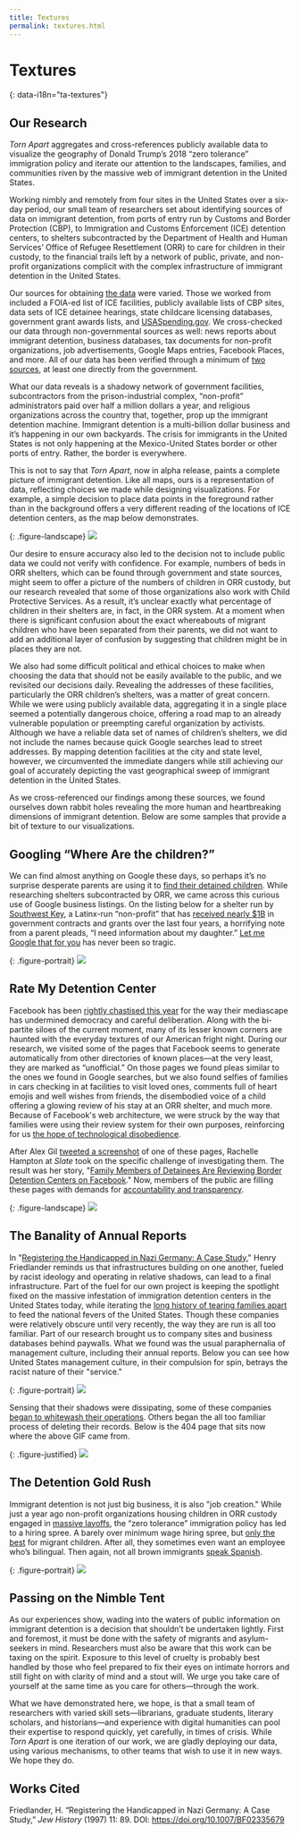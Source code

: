 ```yaml
---
title: Textures
permalink: textures.html
---
```


# Textures
{: data-i18n="ta-textures"}

## Our Research

*Torn Apart* aggregates and cross-references publicly available data to visualize the geography of Donald Trump’s 2018 “zero tolerance” immigration policy and iterate our attention to the landscapes, families, and communities riven by the massive web of immigrant detention in the United States.

Working nimbly and remotely from four sites in the United States over a six-day period, our small team of researchers set about identifying sources of data on immigrant detention, from ports of entry run by Customs and Border Protection (CBP), to Immigration and Customs Enforcement (ICE) detention centers, to shelters subcontracted by the Department of Health and Human Services’ Office of Refugee Resettlement (ORR) to care for children in their custody, to the financial trails left by a network of public, private, and non-profit organizations complicit with the complex infrastructure of immigrant detention in the United States. 

Our sources for obtaining [the data]({{site.baseurl}}/credits.html) were varied. Those we worked from included a FOIA-ed list of ICE facilities, publicly available lists of CBP sites, data sets of ICE detainee hearings, state childcare licensing databases, government grant awards lists, and [USASpending.gov](https://www.usaspending.gov/#/search). We cross-checked our data through non-governmental sources as well: news reports about immigrant detention, business databases, tax documents for non-profit organizations, job advertisements, Google Maps entries, Facebook Places, and more. All of our data has been verified through a minimum of [two sources]({{site.baseurl}}/bibliography.html), at least one directly from the government.

What our data reveals is a shadowy network of government facilities, subcontractors from the prison-industrial complex, “non-profit” administrators paid over half a million dollars a year, and religious organizations across the country that, together, prop up the immigrant detention machine. Immigrant detention is a multi-billion dollar business and it’s happening in our own backyards. The crisis for immigrants in the United States is not only happening at the Mexico-United States border or other ports of entry. Rather, the border is everywhere. 

This is not to say that *Torn Apart*, now in alpha release, paints a complete picture of immigrant detention. Like all maps, ours is a representation of data, reflecting choices we made while designing visualizations. For example, a simple decision to place data points in the foreground rather than in the background offers a very different reading of the locations of ICE detention centers, as the map below demonstrates.

{: .figure-landscape}
![]({{site.baseurl}}/assets/figures/textures-fig1.png)

Our desire to ensure accuracy also led to the decision not to include public data
we could not verify with confidence. For example, numbers of beds in ORR
shelters, which can be found through government and state sources, might seem
to offer a picture of the numbers of children in ORR custody, but our research
revealed that some of those organizations also work with Child Protective
Services. As a result, it’s unclear exactly what percentage of children in
their shelters are, in fact, in the ORR system. At a moment when there is
significant confusion about the exact whereabouts of migrant children who have
been separated from their parents, we did not want to add an additional layer
of confusion by suggesting that children might be in places they are not.   

We also had some difficult political and ethical choices to make when choosing
the data that should not be easily available to the public, and we revisited
our decisions daily. Revealing the addresses of these facilities, particularly
the ORR children’s shelters, was a matter of great concern. While we were
using publicly available data, aggregating it in a single place seemed a
potentially dangerous choice, offering a road map to an already vulnerable
population or preempting careful organization by activists. Although we have a
reliable data set of names of children’s shelters, we did not include the
names because quick Google searches lead to street addresses. By mapping
detention facilities at the city and state level, however, we circumvented the
immediate dangers while still achieving our goal of accurately depicting the
vast geographical sweep of immigrant detention in the United States. 

As we cross-referenced our findings among these sources, we found ourselves
down rabbit holes revealing the more human and heartbreaking dimensions of
immigrant detention. Below are some samples that provide a bit of texture to
our visualizations.

## Googling “Where Are the children?”

We can find almost anything on Google these days, so perhaps it’s no surprise
desperate parents are using it to [find their detained
children](https://www.vice.com/en_us/article/435mqd/how-charities-are-trying-to-reunite-separated-immigrant-families).
While researching shelters subcontracted by ORR, we came across this curious
use of Google business listings. On the listing below for a shelter run by
[Southwest Key](http://www.swkey.org), a Latinx-run “non-profit” that has
[received nearly
$1B](https://www.usaspending.gov/#/search/281d94b393e15b6a0caf31afd04d1261) in
government contracts and grants over the last four years, a horrifying note
from a parent pleads, “I need information about my daughter.” [Let me Google
that for you](http://lmgtfy.com/?q=where+is+my+detained+child%3F) has never
been so tragic.

{: .figure-portrait}
![]({{site.baseurl}}/assets/figures/textures-fig2.png)

## Rate My Detention Center

Facebook has been [rightly chastised this
year](https://www.amazon.com/Antisocial-Media-Disconnects-Undermines-Democracy/dp/0190841168)
for the way their mediascape has undermined democracy and careful
deliberation. Along with the bi-partite siloes of the current moment, many of
its lesser known corners are haunted with the everyday textures of our
American fright night. During our research, we visited some of the pages that
Facebook seems to generate automatically from other directories of known
places—at the very least, they are marked as “unofficial.” On those pages we
found pleas similar to the ones we found in Google searches, but we also found
selfies of families in cars checking in at facilities to visit loved ones,
comments full of heart emojis and well wishes from friends, the disembodied
voice of a child offering a glowing review of his stay at an ORR shelter, and much more. Because of Facebook's web
architecture, we were struck by the way that families were using their review
system for their own purposes, reinforcing for us [the hope of technological
disobedience](http://www.technologicaldisobedience.com/). 

After Alex Gil [tweeted a
screenshot](https://twitter.com/elotroalex/status/1008896200869908481) of one
of these pages, Rachelle Hampton at *Slate* took on the specific challenge of
investigating them. The result was her story, "[Family Members of Detainees
Are Reviewing Border Detention Centers on
Facebook](https://slate.com/human-interest/2018/06/detainees-family-members-are-reviewing-border-detention-centers-on-facebook-and-google.html)."
Now, members of the public are filling these pages with demands for
[accountability and
transparency](https://www.facebook.com/pages/Southwest-Key-Programs/463839093693174). 

{: .figure-landscape}
![]({{site.baseurl}}/assets/figures/textures-fig3.jpg)

## The Banality of Annual Reports

In "[Registering the Handicapped in Nazi Germany: A Case
Study]({{site.baseurl}}/assets/docs/friedlander-registering.pdf)," Henry
Friedlander reminds us that infrastructures building on one another, fueled by
racist ideology and operating in relative shadows, can lead to a final
infrastructure. Part of the fuel for our own project is keeping the spotlight
fixed on the massive infestation of immigration detention centers in the
United States today, while iterating the [long history of tearing families
apart](https://me.me/i/martha-s-jones-marthasjones-forcibly-separating-parents-from-children-has-22176180)
to feed the national fevers of the United States. Though these companies were
relatively obscure until very recently, the way they are run is all too
familiar. Part of our research brought us to company sites and business
databases behind paywalls. What we found was the usual paraphernalia of
management culture, including their annual reports. Below you can see how
United States management culture, in their compulsion for spin, betrays the
racist nature of their "service." 

{: .figure-portrait}
![]({{site.baseurl}}/assets/figures/textures-fig4.png)

Sensing that their shadows were dissipating, some of these companies [began to
whitewash their
operations](http://www.mtctrains.com/mtcs-involvement-in-operating-ice-detention-centers/).
Others began the all too familiar process of deleting their records. Below is
the 404 page that sits now where the above GIF came from.

{: .figure-justified}
![]({{site.baseurl}}/assets/figures/textures-fig5.png)


## The Detention Gold Rush

Immigrant detention is not just big business, it is also "job creation." While
just a year ago non-profit organizations housing children in ORR custody
engaged in [massive
layoffs](http://valleycentral.com/news/local/southwest-key-program-conducts-mass-layoffs-due-to-recent-decline-in-immigration),
the “zero tolerance” immigration policy has led to a hiring spree. A barely
over minimum wage hiring spree, but [only the
best](https://www.texasmonthly.com/news/southwest-key-hired-child-case-manager-previously-arrested-child-pornography/)
for migrant children. After all, they sometimes even want an employee who’s
bilingual. Then again, not all brown immigrants [speak
Spanish](https://twitter.com/minh81/status/1009892301433458688). 

{: .figure-portrait}
![]({{site.baseurl}}/assets/figures/textures-fig6.png)

## Passing on the Nimble Tent

As our experiences show, wading into the waters of public information on
immigrant detention is a decision that shouldn’t be undertaken lightly. First
and foremost, it must be done with the safety of migrants and asylum-seekers
in mind. Researchers must also be aware that this work can be taxing on the
spirit. Exposure to this level of cruelty is probably best handled by those
who feel prepared to fix their eyes on intimate horrors and still fight on
with clarity of mind and a stout will. We urge you take care of yourself at
the same time as you care for others—through the work.

What we have demonstrated here, we hope, is that a small team of researchers
with varied skill sets—librarians, graduate students, literary scholars, and
historians—and experience with digital humanities can pool their expertise to
respond quickly, yet carefully, in times of crisis. While *Torn Apart* is one
iteration of our work, we are gladly deploying our data, using various
mechanisms, to other teams that wish to use it in new ways. We hope they do.

## Works Cited

Friedlander, H. “Registering the Handicapped in Nazi Germany: A Case Study,” *Jew History* (1997) 11: 89. DOI: https://doi.org/10.1007/BF02335679
